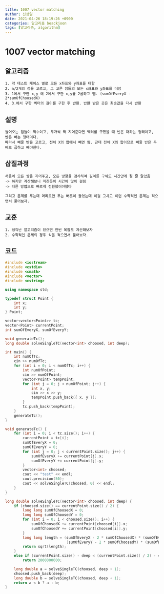 ```yaml
---
title: 1007 vector matching
author: 신성일
date: 2021-04-26 18:19:26 +0900
categories: 알고리즘 beackjoon
tags: [알고리즘, algorithm]
---
```


# 1007 vector matching

## 알고리즘

    1. 각 테스트 케이스 별로 모든 x좌표와 y좌표를 더함
    2. n/2개의 점을 고르고, 그 고른 점들의 모든 x좌표와 y좌표를 더함
    3. 1에서 구한 x,y 에 2에서 구한 x,y를 2곱하고 뺌. (sumOfEveryX - 2*sumOfChoosedX)
    4. 3.에서 구한 벡터의 길이를 구한 후 반환. 반환 받은 곳은 최솟값을 다시 반환

## 설명

    들어오는 점들이 짝수이고, 두개씩 짝 지어준다면 벡터를 구했을 때 반은 더하는 형태이고, 반은 빼는 형태이다.
    따라서 빼줄 반을 고르고, 전체 X의 합에서 빼면 됨. 근데 전체 X의 합이므로 빼줄 반은 두배로 곱하고 빼야한다.

## 삽질과정

    처음에 모든 쌍을 지어주고, 모든 방향을 검사하여 길이를 구해도 시간안에 될 줄 알았음
    -> 하지만 계산해보니 미친듯이 시간이 많이 걸림
    -> 다른 방법으로 빠르게 전환했어야했다

    그리고 문제를 푸는데 머리로만 푸는 버릇이 들었는데 이걸 고치고 이런 수학적인 문제는 적으면서 풀어보자.

## 교훈

    1. 생각난 알고리즘이 있으면 한번 복잡도 계산해보자
    2. 수학적인 문제의 경우 식을 적으면서 풀어보자.

## 코드

```cpp
#include <iostream>
#include <cstdio>
#include <cmath>
#include <vector>
#include <cstring>

using namespace std;

typedef struct Point {
	int x;
	int y;
} Point;

vector<vector<Point>> tc;
vector<Point> currentPoint;
int sumOfEveryX, sumOfEveryY;

void generateTc();
long double solveSingleTC(vector<int> choosed, int deep);

int main() {
	int numOfTc;
	cin >> numOfTc;
	for (int i = 0; i < numOfTc; i++) {
		int numOfPoint;
		cin >> numOfPoint;
		vector<Point> tempPoint;
		for (int j = 0; j < numOfPoint; j++) {
			int x, y;
			cin >> x >> y;
			tempPoint.push_back({ x, y });
		}
		tc.push_back(tempPoint);
	}
	generateTc();
}

void generateTc() {
	for (int i = 0; i < tc.size(); i++) {
		currentPoint = tc[i];
		sumOfEveryX = 0;
		sumOfEveryY = 0;
		for (int j = 0; j < currentPoint.size(); j++) {
			sumOfEveryX += currentPoint[j].x;
			sumOfEveryY += currentPoint[j].y;
		}
		vector<int> choosed;
		cout << "test" << endl;
		cout.precision(50);
		cout << solveSingleTC(choosed, 0) << endl;
	}
}

long double solveSingleTC(vector<int> choosed, int deep) {
	if (choosed.size() == currentPoint.size() / 2) {
		long long sumOfChoosedX = 0;
		long long sumOfChoosedY = 0;
		for (int i = 0; i < choosed.size(); i++) {
			sumOfChoosedX += currentPoint[choosed[i]].x;
			sumOfChoosedY += currentPoint[choosed[i]].y;
		}
		long long length = (sumOfEveryX - 2 * sumOfChoosedX) * (sumOfEveryX - 2 * sumOfChoosedX) +
							(sumOfEveryY - 2 * sumOfChoosedY) * (sumOfEveryY - 2 * sumOfChoosedY);
		return sqrt(length);
	}
	else if (currentPoint.size() - deep < (currentPoint.size() / 2) - choosed.size())
		return 2000000000;

	long double a = solveSingleTC(choosed, deep + 1);
	choosed.push_back(deep);
	long double b = solveSingleTC(choosed, deep + 1);
	return a < b ? a : b;
}
```
